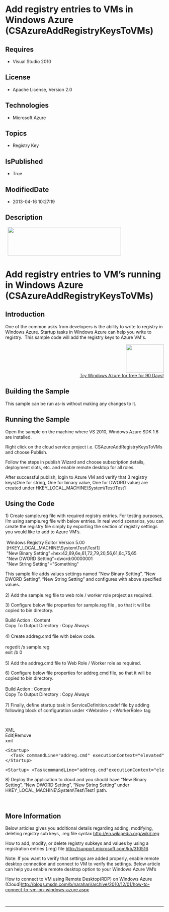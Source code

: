 # Add registry entries to VMs in Windows Azure (CSAzureAddRegistryKeysToVMs)
## Requires
* Visual Studio 2010
## License
* Apache License, Version 2.0
## Technologies
* Microsoft Azure
## Topics
* Registry Key
## IsPublished
* True
## ModifiedDate
* 2013-04-16 10:27:19
## Description

<p style="font-family:Courier New">&nbsp;<a href="http://www.microsoft.com/click/services/Redirect2.ashx?CR_CC=200144420" target="_blank"><img id="79969" src="http://i1.code.msdn.s-msft.com/csazurebingmaps-bab92df1/image/file/79969/1/120x90_azure_web_en_us.jpg" alt="" width="360" height="90"></a></p>
<h1>Add registry entries to VM&rsquo;s running in Windows Azure (CSAzureAddRegistryKeysToVMs)</h1>
<h2>Introduction</h2>
<p>One of the common asks from developers is the ability to write to registry in Windows Azure. Startup tasks in Windows Azure can help you write to registry.&nbsp; This sample code will add the registry keys to Azure VM's.</p>
<div align="right">
<p><a href="http://www.microsoft.com/click/services/Redirect2.ashx?CR_CC=200144420"><span style="color:windowtext; text-decoration:none"><span><img src="http://code.msdn.microsoft.com/site/view/file/67654/1/image.png" alt="" width="120" height="90" align="middle">
</span></span></a><br>
<a href="http://www.microsoft.com/click/services/Redirect2.ashx?CR_CC=200144420">Try Windows Azure for free for 90 Days!</a></p>
</div>
<h2>Building the Sample</h2>
<p>This sample can be run as-is without making any changes to it.</p>
<h2>Running the Sample</h2>
<p>Open the sample on the machine where VS 2010, Windows Azure SDK 1.6 are installed.</p>
<p>Right click on the cloud service project i.e. CSAzureAddRegistryKeysToVMs and choose Publish.</p>
<p>Follow the steps in publish Wizard and choose subscription details, deployment slots, etc. and enable remote desktop for all roles.</p>
<p>After successful publish, login to Azure VM and verify that 3 registry keys(One for string, One for binary value, One for DWORD value) are created under HKEY_LOCAL_MACHINE\System\Test\Test1</p>
<h2>Using the Code</h2>
<p>1) Create sample.reg file with required registry entries. For testing purposes, I&rsquo;m using sample.reg file with below entries. In real world scenarios, you can create the registry file simply by exporting the section of registry settings you would like
 to add to Azure VM&rsquo;s.<br>
&nbsp;<br>
&nbsp;Windows Registry Editor Version 5.00 <br>
&nbsp;[HKEY_LOCAL_MACHINE\System\Test\Test1] <br>
&nbsp;&quot;New Binary Setting&quot;=hex:42,69,6e,61,72,79,20,56,61,6c,75,65 <br>
&nbsp;&quot;New DWORD Setting&quot;=dword:00000001 <br>
&nbsp;&quot;New String Setting&quot;=&quot;Something&quot;</p>
<p>This sample file adds values settings named &ldquo;New Binary Setting&rdquo;, &ldquo;New DWORD Setting&rdquo;, &ldquo;New String Setting&rdquo; and configures with above specified values.<br>
&nbsp;<br>
2) Add the sample.reg file to web role / worker role project as required.</p>
<p>3)&nbsp;Configure below file properties for sample.reg file , so that it will be copied to bin directory.</p>
<p>Build Action : Content&nbsp;<br>
Copy To Output Directory : Copy Always<br>
&nbsp;<br>
4)&nbsp;Create addreg.cmd file with below code.<br>
&nbsp;<br>
regedit /s sample.reg <br>
exit /b 0<br>
&nbsp;<br>
5) Add the addreg.cmd file to Web Role / Worker role as required.</p>
<p>6)&nbsp;Configure below file properties for addreg.cmd file, so that it will be copied to bin directory.<br>
&nbsp;<br>
Build Action : Content&nbsp;<br>
Copy To Output Directory : Copy Always<br>
&nbsp;<br>
7)&nbsp;Finally, define startup task in ServiceDefinition.csdef file by adding following block of configuration under &lt;Webrole&gt; / &lt;WorkerRole&gt; tag</p>
<p>&nbsp;</p>
<div class="scriptcode">
<div class="pluginEditHolder" pluginCommand="mceScriptCode">
<div class="title"><span>XML</span></div>
<div class="pluginLinkHolder"><span class="pluginEditHolderLink">Edit</span>|<span class="pluginRemoveHolderLink">Remove</span></div>
<span class="hidden">xml</span>
<pre class="hidden">&lt;Startup&gt;  
  &lt;Task commandLine=&quot;addreg.cmd&quot; executionContext=&quot;elevated&quot; taskType=&quot;simple&quot;&gt;  &lt;/Task&gt;  
&lt;/Startup&gt; 
</pre>
<div class="preview">
<pre class="xml"><span class="xml__tag_start">&lt;Startup</span><span class="xml__tag_start">&gt;&nbsp;</span><span class="xml__tag_start">&lt;Task</span><span class="xml__attr_name">commandLine</span>=<span class="xml__attr_value">&quot;addreg.cmd&quot;</span><span class="xml__attr_name">executionContext</span>=<span class="xml__attr_value">&quot;elevated&quot;</span><span class="xml__attr_name">taskType</span>=<span class="xml__attr_value">&quot;simple&quot;</span><span class="xml__tag_start">&gt;&nbsp;</span><span class="xml__tag_end">&lt;/Task&gt;</span><span class="xml__tag_end">&lt;/Startup&gt;</span></pre>
</div>
</div>
</div>
<div class="endscriptcode">8) Deploy the application to cloud and you should have &ldquo;New Binary Setting&rdquo;, &ldquo;New DWORD Setting&rdquo;, &ldquo;New String Setting&rdquo; under HKEY_LOCAL_MACHINE\System\Test\Test1 path.</div>
<p>&nbsp;</p>
<h2>More Information</h2>
<p>Below articles gives you additional details regarding adding, modifying, deleting registry sub keys, .reg file syntax
<a href="http://en.wikipedia.org/wiki/.reg">http://en.wikipedia.org/wiki/.reg</a></p>
<p>How to add, modify, or delete registry subkeys and values by using a registration entries (.reg) file
<a href="http://support.microsoft.com/kb/310516">http://support.microsoft.com/kb/310516</a></p>
<p>Note: If you want to verify that settings are added properly, enable remote desktop connection and connect to VM to verify the settings. Below article can help you enable remote desktop option to your Windows Azure VM&rsquo;s</p>
<p>How to connect to VM using Remote Desktop(RDP) on Windows Azure (Cloud)<a href="http://blogs.msdn.com/b/narahari/archive/2010/12/01/how-to-connect-to-vm-on-windows-azure.aspx">http://blogs.msdn.com/b/narahari/archive/2010/12/01/how-to-connect-to-vm-on-windows-azure.aspx</a></p>
<p>&nbsp;</p>
<hr>
<div><a href="http://go.microsoft.com/?linkid=9759640" style="margin-top:3px"><img src="http://bit.ly/onecodelogo" alt="">
</a></div>
